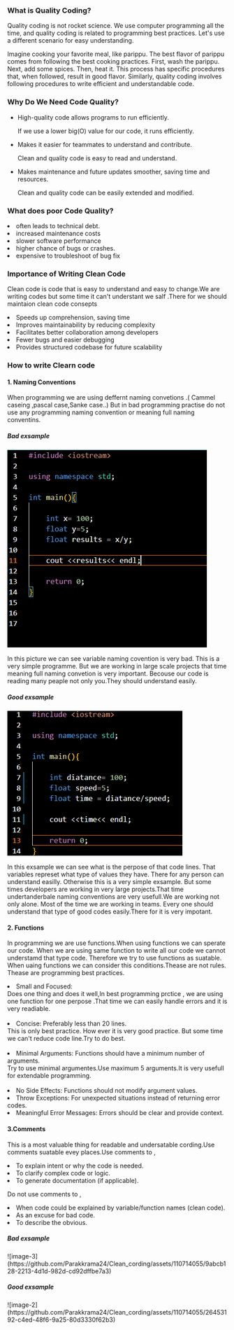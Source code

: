 <h3>What is Quality Coding?</h3>

<p>
  Quality coding is not rocket science. We use computer programming all the time, and quality coding is related to programming best practices. Let's use a different scenario for easy understanding.
</p>

<p>
  Imagine cooking your favorite meal, like parippu. The best flavor of parippu comes from following the best cooking practices. First, wash the parippu. Next, add some spices. Then, heat it. This process has specific procedures that, when followed, result in good flavor. Similarly, quality coding involves following procedures to write efficient and understandable code.
</p>

<h3>Why Do We Need Code Quality?</h3>

<ul>
  <li>High-quality code allows programs to run efficiently.
    <p>If we use a lower big(O) value for our code, it runs efficiently.</p>
  </li>
  <li>Makes it easier for teammates to understand and contribute.
    <p>Clean and quality code is easy to read and understand.</p>
  </li>
  <li>Makes maintenance and future updates smoother, saving time and resources.
    <p>Clean and quality code can be easily extended and modified.</p>
  </li>
</ul>

<h3>What does poor Code Quality?</h3>

<li>
often leads to technical debt.
</li>
<li>
increased maintenance costs
</li>
<li>
slower software performance
</li>
<li>
higher chance of bugs or crashes.
</li>
<li>
expensive to troubleshoot of bug fix
</li>

<h3>Importance of Writing
Clean Code</h3>

<p>Clean code is code that is easy to 
understand and easy to change.We are writing codes but some time it can't understant we salf .There for we should maintaion clean code consepts
</p>

<li>
Speeds up comprehension, saving time
</li>
<li>
Improves maintainability by reducing 
complexity
</li>
<li>
 Facilitates better collaboration among 
developers
</li>
<li>
Fewer bugs and easier debugging
</li>
<li>
Provides structured codebase for future 
scalability
</li>

<h3>How to write Clearn code</h3>

<h4>1. Naming Conventions</h4>

<p>When programming we are using deffernt naming convetions .( Cammel caseing ,pascal case,Sanke case..) But in bad programming practise do not use any programming naming convention or meaning full naming conventins.  </p>

<h5>Bad exsample</h5>

![Bad exsample](image.png)

<p>In this picture we can see variable naming covention is very bad. This is a very simple programme. But we are working in large scale projects that time meaning full naming convetion is very important. Becouse our code is reading many peaple not only you.They should understand easily.</p>

<h5>Good exsample</h5>

![Good exsample](image-1.png)

 <p>In this exsample we can see what is the perpose of that code lines. That variables represet what type of values they have. There for any person can understand easilly. Otherwise this is a very simple exsample. But some times developers are working in very large projects.That time undertanderbale naming conventions are very usefull.We are working not only alone. Most of the time we are working in teams. Every one should understand that type of good codes easily.There for it is very impotant.  </p>

 <h4>2. Functions </h4>

 <p>In programming we are use functions.When using functions we can sperate our code. When we are using same function to write all our code we cannot understamd that type code. Therefore we try to use functions as suatable. When uaing functions we can consider this conditions.Thease are not rules. Thease are programming best practices.</p>

 <li>
 Small and Focused: 
 <br/>
 Does one thing and does it well,In best programming prctice , we are using one function for one perpose .That time we can easily handle errors and it is very readiable.
 </li>
<br/>

 <li>
 Concise: Preferably less than 20 lines.<br/>
 This is only best practice. How ever it is very good practice. But some time we can't reduce code line.Try to do best. 
 </li>
 <br/>
 <li>
  Minimal Arguments: Functions should have a minimum number of arguments.<br/>
  Try to use minimal argumentes.Use maximum 5 arguments.It is very usefull for extendable programming.
 </li>
 <br/>
 <li>
  No Side Effects: Functions should not modify argument values.<br/>
 </li>
 <li>
  Throw Exceptions: For unexpected situations instead of returning error codes.
 </li>
 <li>
  Meaningful Error Messages: Errors should be clear and provide context.
 </li>

<h4>
3.Comments
</h4>

<p>This is a most valuable thing for readable and undersatable cording.Use comments suatable evey places.Use comments to , </p>

 <li>
To explain intent or why the code is needed.
 </li>
 <li>
To clarify complex code or logic.
 </li>
 <li>
To generate documentation (if applicable).
 </li>

 <p>Do not use comments to , </p>

  <li>
 When code could be explained by variable/function names (clean code).
 </li>
  <li>
 As an excuse for bad code.
 </li>
  <li>
 To describe the obvious.
 </li>

<h5>Bad exsample</h5>
![image-3](https://github.com/Parakkrama24/Clean_cording/assets/110714055/9abcb128-2213-4d1d-982d-cd92dffbe7a3)


<h5>Good exsample</h5>
![image-2](https://github.com/Parakkrama24/Clean_cording/assets/110714055/26453192-c4ed-48f6-9a25-80d3330f62b3)
